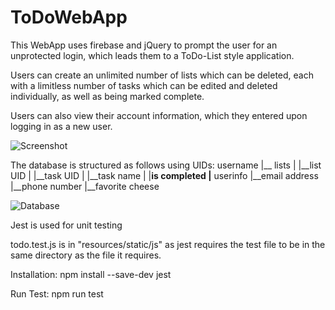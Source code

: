 # ToDoWebApp
This WebApp uses firebase and jQuery to prompt the user for an unprotected login, which leads them to a ToDo-List style application.

Users can create an unlimited number of lists which can be deleted, each with a limitless number of tasks which can be edited and deleted individually, as well as being marked complete.

Users can also view their account information, which they entered upon logging in as a new user.

![Screenshot](https://i.ibb.co/sKHXjT6/screenshot.png)

The database is structured as follows using UIDs:
username
	|__ lists
	|	|__list UID
	|		|__task UID
	|			|__task name
	|			|__is completed
	|__ userinfo
		|__email address
		|__phone number
		|__favorite cheese

![Database](https://i.ibb.co/zstRtZj/database.png)

Jest is used for unit testing

todo.test.js is in "resources/static/js" as jest requires the test file to be in the same directory as the file it requires.

Installation: npm install --save-dev jest

Run Test: npm run test